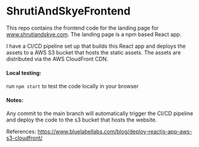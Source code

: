 # ShrutiAndSkyeFrontend

This repo contains the frontend code for the landing page for www.shrutiandskye.com. The landing page is a npm based React app.

I have a CI/CD pipeline set up that builds this React app and deploys the assets to a AWS S3 bucket that hosts the static assets. The assets are distributed via the AWS CloudFront CDN.

#### Local testing:

run `npm start` to test the code locally in your browser

#### Notes:

Any commit to the main branch will automatically trigger the CI/CD pipeline and deploy the code to the s3 bucket that hosts the website.

References:
https://www.bluelabellabs.com/blog/deploy-reactjs-app-aws-s3-cloudfront/
